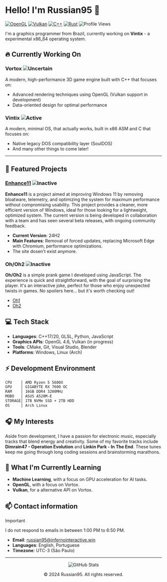 # Hello! I'm Russian95 👋

[![OpenGL](https://img.shields.io/badge/OpenGL-%23FFFFFF.svg?style=flat&logo=opengl)](https://www.opengl.org/)
[![Vulkan](https://img.shields.io/badge/Vulkan-%23AC162C.svg?style=flat&logo=vulkan)](https://www.vulkan.org/)
[![C++](https://img.shields.io/badge/C++-%2300599C.svg?style=flat&logo=c%2B%2B&logoColor=white)](https://isocpp.org/)
[![Rust](https://img.shields.io/badge/Rust-%23000000.svg?style=flat&logo=rust&logoColor=white)](https://www.rust-lang.org/)
![Profile Views](https://komarev.com/ghpvc/?username=russian95cre&color=brightgreen)

I'm a graphics programmer from Brazil, currently working on **Vintix** - a experimental x86_64 operating system.

## 🔥 Currently Working On

### **Vortox** ![Uncertain](https://img.shields.io/badge/Status-Uncertain-lightgrey)
A modern, high-performance 3D game engine built with C++ that focuses on:
- Advanced rendering techniques using OpenGL (Vulkan support in development)
- Data-oriented design for optimal performance

### **Vintix** ![Active](https://img.shields.io/badge/Status-Active-success)
A modern, minimal OS, that actually works, built in x86 ASM and C that focuses on:
- Native legacy DOS compatibility layer (SoulDOS)
- And many other things to come later!

---

## 📖 Featured Projects

### [Enhance11](https://russian95cre.github.io/Enhance11) ![Inactive](https://img.shields.io/badge/Status-Inactive-red)
**Enhance11** is a project aimed at improving Windows 11 by removing bloatware, telemetry, and optimizing the system for maximum performance without compromising usability. This project provides a cleaner, more efficient version of Windows, ideal for those looking for a lightweight, optimized system. The current version is being developed in collaboration with a team and has seen several beta releases, with ongoing community feedback.

- **Current Version**: 24H2
- **Main Features**: Removal of forced updates, replacing Microsoft Edge with Chromium, performance optimizations.
- The site dosen't exist anymore.

### Oh/Oh2 ![Inactive](https://img.shields.io/badge/Status-Inactive-red)
**Oh/Oh2** is a simple prank game I developed using JavaScript. The experience is quick and straightforward, with the goal of surprising the player. It's an interactive joke, perfect for those who enjoy unexpected twists in games. No spoilers here... but it's worth checking out!

- [Oh1](https://russian95cre.github.io/Oh)
- [Oh2](https://russian95cre.github.io/Oh2)

## 💻 Tech Stack
- **Languages**: C++17/20, GLSL, Python, JavaScript
- **Graphics APIs**: OpenGL 4.6, Vulkan (in progress)
- **Tools**: CMake, Git, Visual Studio, Blender
- **Platforms**: Windows, Linux (Arch)

## ⚡ Development Environment
```bash
CPU    │ AMD Ryzen 5 5600X
GPU    │ GIGABYTE RX 7600 OC
RAM    │ 16GB DDR4 3200MHz
MOBO   │ ASUS A520M-E
STORAGE│ 1TB NVMe SSD + 2TB HDD
OS     │ Arch Linux
```

## 🎧 My Interests

Aside from development, I have a passion for electronic music, especially tracks that blend energy and creativity. Some of my favorite tracks include **Dimrain47 - Operation Evolution** and **Linkin Park - In The End**. These tunes keep me going through long coding sessions and brainstorming marathons.

## 🌱 What I'm Currently Learning

- **Machine Learning**, with a focus on GPU acceleration for AI tasks.
- **OpenGL**, with a focus on Vortox.
- **Vulkan**, for a alternative API on Vortox.

## 📫 Contact information

> [!IMPORTANT]
> I do not respond to emails in between 1:00 PM to 6:50 PM.

- **Email**: russian95@infernointeractive.win
- **Languages**: English, Portuguese
- **Timezone**: UTC-3 (São Paulo)

---

<div align="center">
  
![GitHub Stats](https://github-readme-stats.vercel.app/api?username=russian95cre&show_icons=true&theme=dark)

© 2024 Russian95. All rights reserved.

</div>
